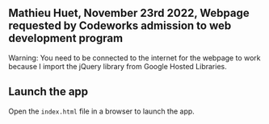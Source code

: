 ## Mathieu Huet, November 23rd 2022, Webpage requested by Codeworks admission to web development program

Warning: You need to be connected to the internet for the webpage to work because I import the jQuery library from Google Hosted Libraries.

## Launch the app

Open the `index.html` file in a browser to launch the app.
